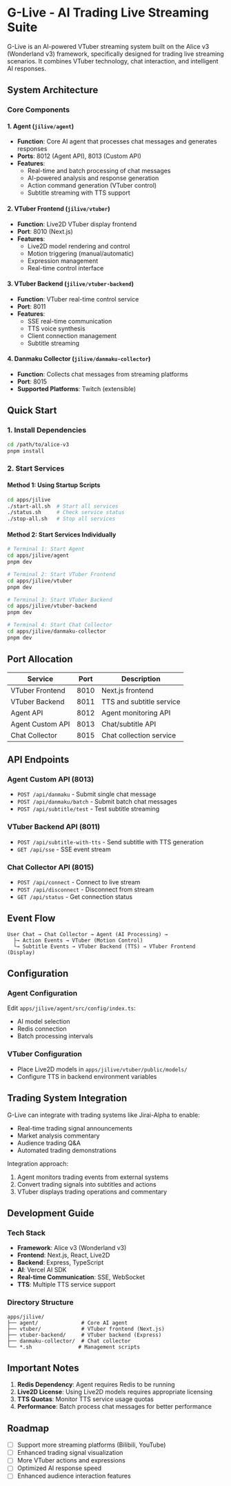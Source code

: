 # G-Live - AI Trading Live Streaming Suite

G-Live is an AI-powered VTuber streaming system built on the Alice v3 (Wonderland v3) framework, specifically designed for trading live streaming scenarios. It combines VTuber technology, chat interaction, and intelligent AI responses.

## System Architecture

### Core Components

#### 1. Agent (`jilive/agent`)
- **Function**: Core AI agent that processes chat messages and generates responses
- **Ports**: 8012 (Agent API), 8013 (Custom API)
- **Features**:
  - Real-time and batch processing of chat messages
  - AI-powered analysis and response generation
  - Action command generation (VTuber control)
  - Subtitle streaming with TTS support

#### 2. VTuber Frontend (`jilive/vtuber`)
- **Function**: Live2D VTuber display frontend
- **Port**: 8010 (Next.js)
- **Features**:
  - Live2D model rendering and control
  - Motion triggering (manual/automatic)
  - Expression management
  - Real-time control interface

#### 3. VTuber Backend (`jilive/vtuber-backend`)
- **Function**: VTuber real-time control service
- **Port**: 8011
- **Features**:
  - SSE real-time communication
  - TTS voice synthesis
  - Client connection management
  - Subtitle streaming

#### 4. Danmaku Collector (`jilive/danmaku-collector`)
- **Function**: Collects chat messages from streaming platforms
- **Port**: 8015
- **Supported Platforms**: Twitch (extensible)

## Quick Start

### 1. Install Dependencies
```bash
cd /path/to/alice-v3
pnpm install
```

### 2. Start Services

#### Method 1: Using Startup Scripts
```bash
cd apps/jilive
./start-all.sh  # Start all services
./status.sh     # Check service status
./stop-all.sh   # Stop all services
```

#### Method 2: Start Services Individually
```bash
# Terminal 1: Start Agent
cd apps/jilive/agent
pnpm dev

# Terminal 2: Start VTuber Frontend
cd apps/jilive/vtuber
pnpm dev

# Terminal 3: Start VTuber Backend
cd apps/jilive/vtuber-backend
pnpm dev

# Terminal 4: Start Chat Collector
cd apps/jilive/danmaku-collector
pnpm dev
```

## Port Allocation

| Service | Port | Description |
|---------|------|-------------|
| VTuber Frontend | 8010 | Next.js frontend |
| VTuber Backend | 8011 | TTS and subtitle service |
| Agent API | 8012 | Agent monitoring API |
| Agent Custom API | 8013 | Chat/subtitle API |
| Chat Collector | 8015 | Chat collection service |

## API Endpoints

### Agent Custom API (8013)
- `POST /api/danmaku` - Submit single chat message
- `POST /api/danmaku/batch` - Submit batch chat messages
- `POST /api/subtitle/test` - Test subtitle streaming

### VTuber Backend API (8011)
- `POST /api/subtitle-with-tts` - Send subtitle with TTS generation
- `GET /api/sse` - SSE event stream

### Chat Collector API (8015)
- `POST /api/connect` - Connect to live stream
- `POST /api/disconnect` - Disconnect from stream
- `GET /api/status` - Get connection status

## Event Flow

```
User Chat → Chat Collector → Agent (AI Processing) → 
  ├→ Action Events → VTuber (Motion Control)
  └→ Subtitle Events → VTuber Backend (TTS) → VTuber Frontend (Display)
```

## Configuration

### Agent Configuration
Edit `apps/jilive/agent/src/config/index.ts`:
- AI model selection
- Redis connection
- Batch processing intervals

### VTuber Configuration
- Place Live2D models in `apps/jilive/vtuber/public/models/`
- Configure TTS in backend environment variables

## Trading System Integration

G-Live can integrate with trading systems like Jirai-Alpha to enable:
- Real-time trading signal announcements
- Market analysis commentary
- Audience trading Q&A
- Automated trading demonstrations

Integration approach:
1. Agent monitors trading events from external systems
2. Convert trading signals into subtitles and actions
3. VTuber displays trading operations and commentary

## Development Guide

### Tech Stack
- **Framework**: Alice v3 (Wonderland v3)
- **Frontend**: Next.js, React, Live2D
- **Backend**: Express, TypeScript
- **AI**: Vercel AI SDK
- **Real-time Communication**: SSE, WebSocket
- **TTS**: Multiple TTS service support

### Directory Structure
```
apps/jilive/
├── agent/              # Core AI agent
├── vtuber/             # VTuber frontend (Next.js)
├── vtuber-backend/     # VTuber backend (Express)
├── danmaku-collector/  # Chat collector
└── *.sh               # Management scripts
```

## Important Notes

1. **Redis Dependency**: Agent requires Redis to be running
2. **Live2D License**: Using Live2D models requires appropriate licensing
3. **TTS Quotas**: Monitor TTS service usage quotas
4. **Performance**: Batch process chat messages for better performance

## Roadmap

- [ ] Support more streaming platforms (Bilibili, YouTube)
- [ ] Enhanced trading signal visualization
- [ ] More VTuber actions and expressions
- [ ] Optimized AI response speed
- [ ] Enhanced audience interaction features